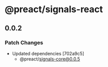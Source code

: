 # @preact/signals-react

## 0.0.2

### Patch Changes

- Updated dependencies [702a9c5]
  - @preact/signals-core@0.0.5
